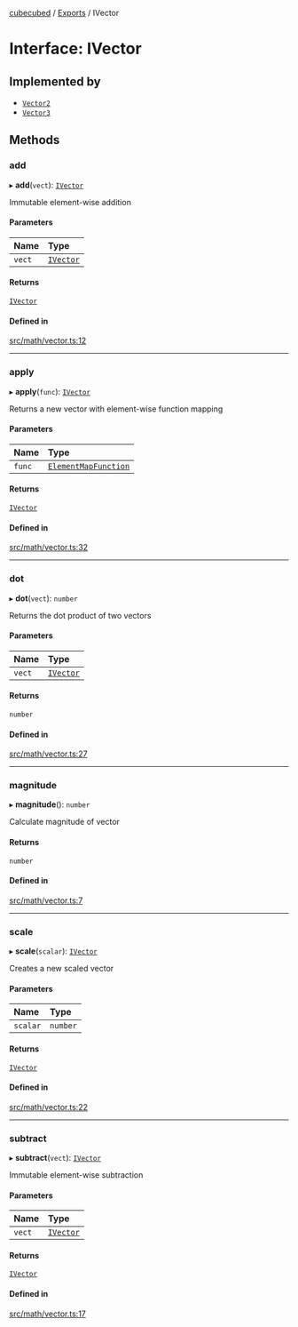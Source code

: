 [cubecubed](/reference/README.md) / [Exports](/reference/modules.md) / IVector

# Interface: IVector

## Implemented by

- [`Vector2`](/reference/classes/Vector2.md)
- [`Vector3`](/reference/classes/Vector3.md)

## Methods

### add

▸ **add**(`vect`): [`IVector`](/reference/interfaces/IVector.md)

Immutable element-wise addition

#### Parameters

| Name | Type |
| :------ | :------ |
| `vect` | [`IVector`](/reference/interfaces/IVector.md) |

#### Returns

[`IVector`](/reference/interfaces/IVector.md)

#### Defined in

[src/math/vector.ts:12](https://github.com/imaphatduc/cubecubed/blob/ec15a85/src/math/vector.ts#L12)

___

### apply

▸ **apply**(`func`): [`IVector`](/reference/interfaces/IVector.md)

Returns a new vector with element-wise function mapping

#### Parameters

| Name | Type |
| :------ | :------ |
| `func` | [`ElementMapFunction`](/reference/types/ElementMapFunction.md) |

#### Returns

[`IVector`](/reference/interfaces/IVector.md)

#### Defined in

[src/math/vector.ts:32](https://github.com/imaphatduc/cubecubed/blob/ec15a85/src/math/vector.ts#L32)

___

### dot

▸ **dot**(`vect`): `number`

Returns the dot product of two vectors

#### Parameters

| Name | Type |
| :------ | :------ |
| `vect` | [`IVector`](/reference/interfaces/IVector.md) |

#### Returns

`number`

#### Defined in

[src/math/vector.ts:27](https://github.com/imaphatduc/cubecubed/blob/ec15a85/src/math/vector.ts#L27)

___

### magnitude

▸ **magnitude**(): `number`

Calculate magnitude of vector

#### Returns

`number`

#### Defined in

[src/math/vector.ts:7](https://github.com/imaphatduc/cubecubed/blob/ec15a85/src/math/vector.ts#L7)

___

### scale

▸ **scale**(`scalar`): [`IVector`](/reference/interfaces/IVector.md)

Creates a new scaled vector

#### Parameters

| Name | Type |
| :------ | :------ |
| `scalar` | `number` |

#### Returns

[`IVector`](/reference/interfaces/IVector.md)

#### Defined in

[src/math/vector.ts:22](https://github.com/imaphatduc/cubecubed/blob/ec15a85/src/math/vector.ts#L22)

___

### subtract

▸ **subtract**(`vect`): [`IVector`](/reference/interfaces/IVector.md)

Immutable element-wise subtraction

#### Parameters

| Name | Type |
| :------ | :------ |
| `vect` | [`IVector`](/reference/interfaces/IVector.md) |

#### Returns

[`IVector`](/reference/interfaces/IVector.md)

#### Defined in

[src/math/vector.ts:17](https://github.com/imaphatduc/cubecubed/blob/ec15a85/src/math/vector.ts#L17)
